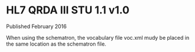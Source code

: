 # HL7 QRDA III STU 1.1 v1.0

Published February 2016

When  using the schematron, the vocabulary file voc.xml mudy be placed in the same location as the schematron file.